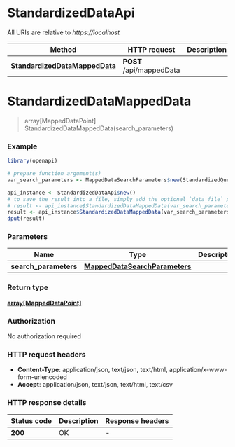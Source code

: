 # StandardizedDataApi

All URIs are relative to *https://localhost*

Method | HTTP request | Description
------------- | ------------- | -------------
[**StandardizedDataMappedData**](StandardizedDataApi.md#StandardizedDataMappedData) | **POST** /api/mappedData | 


# **StandardizedDataMappedData**
> array[MappedDataPoint] StandardizedDataMappedData(search_parameters)



### Example
```R
library(openapi)

# prepare function argument(s)
var_search_parameters <- MappedDataSearchParameters$new(StandardizedQueryParameters$new("pointInTime_example", "pointInTimeV2_example", "allFootnotes_example", "allFace_example", "includeXBRL_example", "includePreliminary_example", "allNonGAAP_example", "allMetrics_example", "excludeUnconfirmedPreliminary_example", c("metrics_example"), "includeTrace_example", "excludeErrors_example"), PeriodParameters$new(123, "unset", 123, "unset", "periodType_example", "useFiscalPeriod_example", DateRange$new("startDate_example", "endDate_example"), "allHistory_example", "updateDate_example", "updatedFrom_example", "asOriginallyReported_example", 123, 123), CompaniesParameters$new(c("companyIdentifiers_example"), "entireUniverse_example", c(123))) # MappedDataSearchParameters | 

api_instance <- StandardizedDataApi$new()
# to save the result into a file, simply add the optional `data_file` parameter, e.g.
# result <- api_instance$StandardizedDataMappedData(var_search_parametersdata_file = "result.txt")
result <- api_instance$StandardizedDataMappedData(var_search_parameters)
dput(result)
```

### Parameters

Name | Type | Description  | Notes
------------- | ------------- | ------------- | -------------
 **search_parameters** | [**MappedDataSearchParameters**](MappedDataSearchParameters.md)|  | 

### Return type

[**array[MappedDataPoint]**](MappedDataPoint.md)

### Authorization

No authorization required

### HTTP request headers

 - **Content-Type**: application/json, text/json, text/html, application/x-www-form-urlencoded
 - **Accept**: application/json, text/json, text/html, text/csv

### HTTP response details
| Status code | Description | Response headers |
|-------------|-------------|------------------|
| **200** | OK |  -  |

